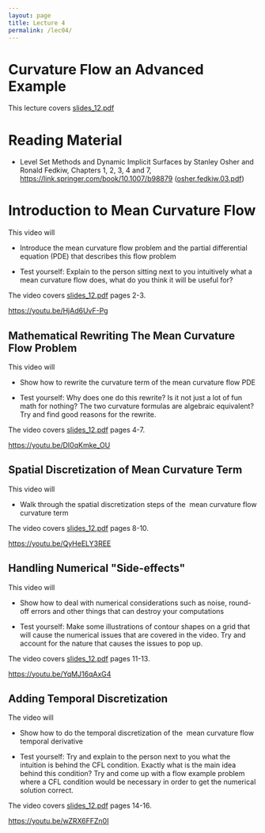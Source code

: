 ```yaml
---
layout: page
title: Lecture 4
permalink: /lec04/
---
```


<h1>Curvature Flow an Advanced Example</h1>

<p>This lecture covers <a class="instructure_file_link instructure_scribd_file inline_disabled" title="slides_12.pdf" href="https://absalon.ku.dk/courses/72771/files/8258602?wrap=1" target="_blank" rel="noopener" data-api-endpoint="https://absalon.ku.dk/api/v1/courses/72771/files/8258602" data-api-returntype="File">slides_12.pdf</a></p>
<h1>Reading Material</h1>
<ul>
    <li>Level Set Methods and Dynamic Implicit Surfaces by Stanley Osher and Ronald Fedkiw, Chapters 1, 2, 3, 4 and 7, <a href="https://link.springer.com/book/10.1007/b98879" target="_blank" rel="noopener">https://link.springer.com/book/10.1007/b98879</a> (<a class="instructure_file_link instructure_scribd_file inline_disabled" title="osher.fedkiw.03.pdf" href="https://absalon.ku.dk/courses/72771/files/8258596?wrap=1" target="_blank" rel="noopener" data-api-endpoint="https://absalon.ku.dk/api/v1/courses/72771/files/8258596" data-api-returntype="File">osher.fedkiw.03.pdf</a>)&nbsp;</li>
</ul>
<h1>Introduction to Mean Curvature Flow</h1>
<p>This video will</p>
<ul>
    <li>
        <p>Introduce the mean curvature flow problem and the partial differential equation (PDE) that describes this flow problem</p>
    </li>
    <li>Test yourself: Explain to the person sitting next to you intuitively what a mean curvature flow does, what do you think it will be useful for?</li>
</ul>
<p>The video covers<span>&nbsp;</span><span class="instructure_file_holder link_holder"><a class="inline_disabled" href="https://absalon.ku.dk/courses/72771/files/folder/slides?preview=4301084" target="_blank" rel="noopener">slides_12.pdf</a> pages 2-3.</span></p>
<p><a href="https://youtu.be/HjAd6UvF-Pg" target="_blank" rel="noopener">https://youtu.be/HjAd6UvF-Pg</a>&nbsp;</p>
<h2>Mathematical Rewriting The Mean Curvature Flow Problem</h2>
<p>This video will</p>
<ul>
    <li>
        <p>Show how to rewrite the curvature term of the mean curvature flow PDE</p>
    </li>
    <li>Test yourself: Why does one do this rewrite? Is it not just a lot of fun math for nothing? The two curvature formulas are algebraic equivalent? Try and find good reasons for the rewrite.</li>
</ul>
<p>The video covers<span>&nbsp;</span><span class="instructure_file_holder link_holder"><a class="inline_disabled" href="https://absalon.ku.dk/courses/72771/files/folder/slides?preview=4301084" target="_blank" rel="noopener">slides_12.pdf</a> pages 4-7.</span></p>
<p><a href="https://youtu.be/DI0qKmke_OU" target="_blank" rel="noopener">https://youtu.be/DI0qKmke_OU</a>&nbsp;</p>
<h2>Spatial Discretization of Mean Curvature Term</h2>
<p>This video will</p>
<ul>
    <li>
        <p>Walk through the spatial discretization steps of the&nbsp; mean curvature flow curvature term</p>
    </li>
</ul>
<p>The video covers<span>&nbsp;</span><span class="instructure_file_holder link_holder"><a class="inline_disabled" href="https://absalon.ku.dk/courses/72771/files/folder/slides?preview=4301084" target="_blank" rel="noopener">slides_12.pdf</a> pages 8-10.</span></p>
<p><a href="https://youtu.be/QyHeELY3REE" target="_blank" rel="noopener">https://youtu.be/QyHeELY3REE</a></p>
<h2><a href="https://youtu.be/QyHeELY3REE" target="_blank" rel="noopener"></a>Handling Numerical "Side-effects"&nbsp;</h2>
<p>This video will</p>
<ul>
    <li>
        <p>Show how to deal with numerical considerations such as noise, round-off errors and other things that can destroy your computations</p>
    </li>
    <li>Test yourself: Make some illustrations of contour shapes on a grid that will cause the numerical issues that are covered in the video. Try and account for the nature that causes the issues to pop up.&nbsp;</li>
</ul>
<p>The video covers<span>&nbsp;</span><span class="instructure_file_holder link_holder"><a class="inline_disabled" href="https://absalon.ku.dk/courses/72771/files/folder/slides?preview=4301084" target="_blank" rel="noopener">slides_12.pdf</a> pages 11-13.</span></p>
<p><a href="https://youtu.be/YqMJ16qAxG4" target="_blank" rel="noopener">https://youtu.be/YqMJ16qAxG4</a>&nbsp;</p>
<h2>Adding Temporal Discretization</h2>
<p>The video will</p>
<ul>
    <li>
        <p>Show how to do the temporal discretization of the&nbsp; mean curvature flow temporal derivative</p>
    </li>
    <li>Test yourself: Try and explain to the person next to you what the intuition is behind the CFL condition. Exactly what is the main idea behind this condition? Try and come up with a flow example problem where a CFL condition would be necessary in order to get the numerical solution correct.</li>
</ul>
<p>The video covers<span>&nbsp;</span><span class="instructure_file_holder link_holder"><a class="inline_disabled" href="https://absalon.ku.dk/courses/72771/files/folder/slides?preview=4301084" target="_blank" rel="noopener">slides_12.pdf</a> pages 14-16.</span></p>
<p><a href="https://youtu.be/wZRX6FFZn0I" target="_blank" rel="noopener">https://youtu.be/wZRX6FFZn0I</a>&nbsp;</p>